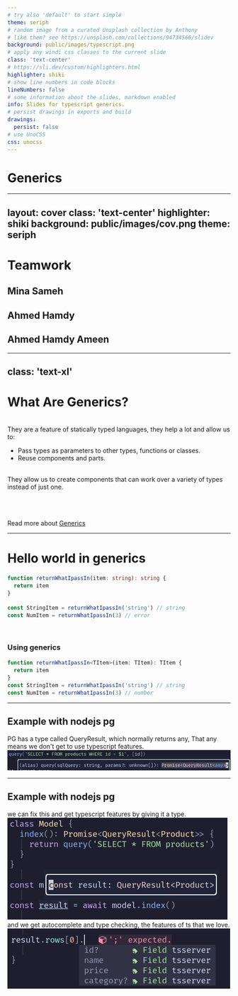 ```yaml
---
# try also 'default' to start simple
theme: seriph
# random image from a curated Unsplash collection by Anthony
# like them? see https://unsplash.com/collections/94734566/slidev
background: public/images/typescript.png
# apply any windi css classes to the current slide
class: 'text-center'
# https://sli.dev/custom/highlighters.html
highlighter: shiki
# show line numbers in code blocks
lineNumbers: false
# some information about the slides, markdown enabled
info: Slides for typescript generics.
# persist drawings in exports and build
drawings:
  persist: false
# use UnoCSS
css: unocss
---
```


# Generics

<div class="abs-br m-6 flex gap-2">
  <a href="https://github.com/MinaSameh1" target="_blank" alt="GitHub"
    class="text-xl icon-btn opacity-50 !border-none !hover:text-white">
    <carbon-logo-github />
  </a>
</div>

<!--
The last comment block of each slide will be treated as slide notes. It will be visible and editable in Presenter Mode along with the slide. [Read more in the docs](https://sli.dev/guide/syntax.html#notes)
-->

---
layout: cover
class: 'text-center'
highlighter: shiki
background: public/images/cov.png
theme: seriph
---

# Teamwork

<h2>Mina Sameh</h2>
<h2>Ahmed Hamdy</h2>
<h2>Ahmed Hamdy Ameen</h2>

---
class: 'text-xl'
---

# What Are Generics?

<br>
They are a feature of statically typed languages, they help a lot and allow us to:

- Pass types as parameters to other types, functions or classes.
- Reuse components and parts.

<br>
They allow us to create components that can work over a variety of types instead of just one.

<br>
<br>
<br>
<br>

Read more about [Generics](https://www.typescriptlang.org/docs/handbook/2/generics.html)

---

# Hello world in generics

```ts {all|0}
function returnWhatIpassIn(item: string): string {
  return item
}

const StringItem = returnWhatIpassIn('string') // string
const NumItem = returnWhatIpassIn(3) // error
```

<br>

### Using generics

```ts {0|all|1|all}
function returnWhatIpassIn<TItem>(item: TItem): TItem {
  return item
}
const StringItem = returnWhatIpassIn('string') // string
const NumItem = returnWhatIpassIn(3) // number
```

---

## Example with nodejs pg

PG has a type called QueryResult, which normally returns any,
That any means we don't get to use typescript features.
![query_any](/images/query_any.png)

---

## Example with nodejs pg

we can fix this and get typescript features by giving it a type.
<br>
![query_type](/images/query_type.png)
<br>
and we get autocomplete and type checking, the features of ts that we love.
<br>
![auto](/images/auto2.png)
